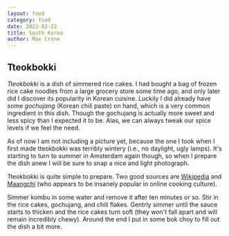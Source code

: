 ```yaml
---
layout: food
category: food
date: 2022-02-22
title: South Korea
author: Max Crone
---
```


## Tteokbokki

*Tteokbokki* is a dish of simmered rice cakes. I had bought a bag of frozen rice cake noodles from a large grocery store some time ago, and only later did I discover its popularity in Korean cuisine. Luckily I did already have some *gochujang* (Korean chili paste) on hand, which is a very common ingredient in this dish. Though the gochujang is actually more sweet and less spicy than I expected it to be. Alas, we can always tweak our spice levels if we feel the need.

As of now I am not including a picture yet, because the one I took when I first made tteokbokki  was terribly wintery (i.e., no daylight, ugly lamps). It's starting to turn to summer in Amsterdam again though, so when I prepare the dish anew I will be sure to snap a nice and light photograph.

Tteokbokki is quite simple to prepare. Two good sources are [Wikipedia](https://en.wikipedia.org/wiki/Tteokbokki) and [Maangchi](https://www.maangchi.com/recipe/tteokbokki) (who appears to be insanely popular in online cooking culture).

Simmer kombu in some water and remove it after ten minutes or so. Stir in the rice cakes, gochujang, and chili flakes. Gentrly simmer until the sauce starts to thicken and the rice cakes turn soft (they won't fall apart and will remain incredibly chewy). Around the end I put in some bok choy to fill out the dish a bit more.
